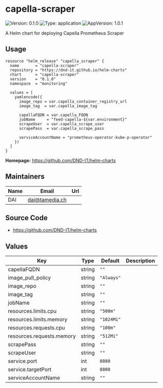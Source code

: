 # capella-scraper

![Version: 0.1.0](https://img.shields.io/badge/Version-0.1.0-informational?style=flat-square) ![Type: application](https://img.shields.io/badge/Type-application-informational?style=flat-square) ![AppVersion: 1.0.1](https://img.shields.io/badge/AppVersion-1.0.1-informational?style=flat-square)

A Helm chart for deploying Capella Prometheus Scraper

## Usage

```hcl
resource "helm_release" "capella_scraper" {
  name       = "capella-scraper"
  repository = "https://dnd-it.github.io/helm-charts"
  chart      = "capella-scraper"
  version    = "0.1.0"
  namespace  = "monitoring"

  values = [
    yamlencode({
      image_repo = var.capella_container_registry_url
      image_tag  = var.capella_image_tag

      capellaFQDN = var.capella_FQDN
      jobName     = "feed-capella-${var.environment}"
      scrapeUser  = var.capella_scrape_user
      scrapePass  = var.capella_scrape_pass

      serviceAccountName = "prometheus-operator-kube-p-operator"
    })
  ]
}
```
**Homepage:** <https://github.com/DND-IT/helm-charts>

## Maintainers

| Name | Email | Url |
| ---- | ------ | --- |
| DAI | <dai@tamedia.ch> |  |

## Source Code

* <https://github.com/DND-IT/helm-charts>

## Values

| Key | Type | Default | Description |
|-----|------|---------|-------------|
| capellaFQDN | string | `""` |  |
| image_pull_policy | string | `"Always"` |  |
| image_repo | string | `""` |  |
| image_tag | string | `""` |  |
| jobName | string | `""` |  |
| resources.limits.cpu | string | `"500m"` |  |
| resources.limits.memory | string | `"1024Mi"` |  |
| resources.requests.cpu | string | `"100m"` |  |
| resources.requests.memory | string | `"512Mi"` |  |
| scrapePass | string | `""` |  |
| scrapeUser | string | `""` |  |
| service.port | int | `8080` |  |
| service.targetPort | int | `8080` |  |
| serviceAccountName | string | `""` |  |
